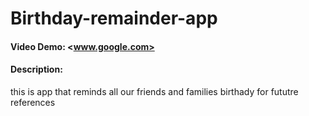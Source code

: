 # Birthday-remainder-app
#### Video Demo:  <www.google.com>
#### Description:
this is app that reminds all our friends and families birthady for fututre references
